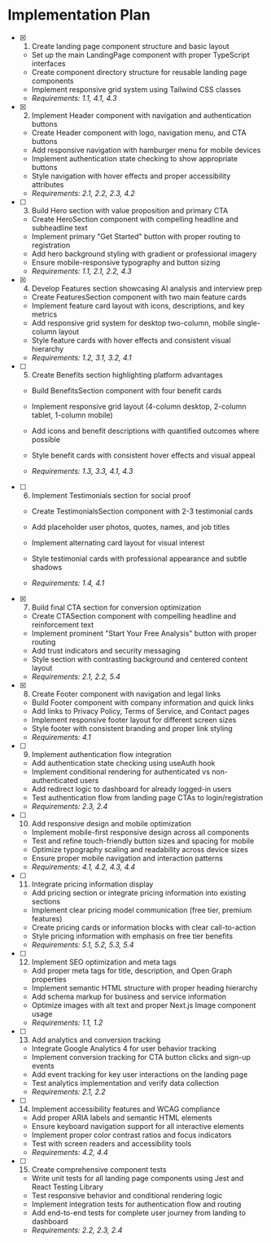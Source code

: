 # Implementation Plan

- [x] 1. Create landing page component structure and basic layout


  - Set up the main LandingPage component with proper TypeScript interfaces
  - Create component directory structure for reusable landing page components
  - Implement responsive grid system using Tailwind CSS classes
  - _Requirements: 1.1, 4.1, 4.3_

- [x] 2. Implement Header component with navigation and authentication buttons


  - Create Header component with logo, navigation menu, and CTA buttons
  - Add responsive navigation with hamburger menu for mobile devices
  - Implement authentication state checking to show appropriate buttons
  - Style navigation with hover effects and proper accessibility attributes
  - _Requirements: 2.1, 2.2, 2.3, 4.2_



- [ ] 3. Build Hero section with value proposition and primary CTA
  - Create HeroSection component with compelling headline and subheadline text
  - Implement primary "Get Started" button with proper routing to registration
  - Add hero background styling with gradient or professional imagery
  - Ensure mobile-responsive typography and button sizing
  - _Requirements: 1.1, 2.1, 2.2, 4.3_

- [x] 4. Develop Features section showcasing AI analysis and interview prep


  - Create FeaturesSection component with two main feature cards
  - Implement feature card layout with icons, descriptions, and key metrics
  - Add responsive grid system for desktop two-column, mobile single-column layout
  - Style feature cards with hover effects and consistent visual hierarchy
  - _Requirements: 1.2, 3.1, 3.2, 4.1_



- [ ] 5. Create Benefits section highlighting platform advantages
  - Build BenefitsSection component with four benefit cards
  - Implement responsive grid layout (4-column desktop, 2-column tablet, 1-column mobile)
  - Add icons and benefit descriptions with quantified outcomes where possible
  - Style benefit cards with consistent hover effects and visual appeal


  - _Requirements: 1.3, 3.3, 4.1, 4.3_

- [ ] 6. Implement Testimonials section for social proof
  - Create TestimonialsSection component with 2-3 testimonial cards
  - Add placeholder user photos, quotes, names, and job titles

  - Implement alternating card layout for visual interest
  - Style testimonial cards with professional appearance and subtle shadows
  - _Requirements: 1.4, 4.1_

- [x] 7. Build final CTA section for conversion optimization

  - Create CTASection component with compelling headline and reinforcement text
  - Implement prominent "Start Your Free Analysis" button with proper routing
  - Add trust indicators and security messaging
  - Style section with contrasting background and centered content layout
  - _Requirements: 2.1, 2.2, 5.4_

- [x] 8. Create Footer component with navigation and legal links


  - Build Footer component with company information and quick links
  - Add links to Privacy Policy, Terms of Service, and Contact pages
  - Implement responsive footer layout for different screen sizes
  - Style footer with consistent branding and proper link styling
  - _Requirements: 4.1_




- [ ] 9. Implement authentication flow integration
  - Add authentication state checking using useAuth hook
  - Implement conditional rendering for authenticated vs non-authenticated users
  - Add redirect logic to dashboard for already logged-in users
  - Test authentication flow from landing page CTAs to login/registration
  - _Requirements: 2.3, 2.4_

- [ ] 10. Add responsive design and mobile optimization
  - Implement mobile-first responsive design across all components
  - Test and refine touch-friendly button sizes and spacing for mobile
  - Optimize typography scaling and readability across device sizes
  - Ensure proper mobile navigation and interaction patterns
  - _Requirements: 4.1, 4.2, 4.3, 4.4_

- [ ] 11. Integrate pricing information display
  - Add pricing section or integrate pricing information into existing sections
  - Implement clear pricing model communication (free tier, premium features)
  - Create pricing cards or information blocks with clear call-to-action
  - Style pricing information with emphasis on free tier benefits
  - _Requirements: 5.1, 5.2, 5.3, 5.4_

- [ ] 12. Implement SEO optimization and meta tags
  - Add proper meta tags for title, description, and Open Graph properties
  - Implement semantic HTML structure with proper heading hierarchy
  - Add schema markup for business and service information
  - Optimize images with alt text and proper Next.js Image component usage
  - _Requirements: 1.1, 1.2_

- [ ] 13. Add analytics and conversion tracking
  - Integrate Google Analytics 4 for user behavior tracking
  - Implement conversion tracking for CTA button clicks and sign-up events
  - Add event tracking for key user interactions on the landing page
  - Test analytics implementation and verify data collection
  - _Requirements: 2.1, 2.2_

- [ ] 14. Implement accessibility features and WCAG compliance
  - Add proper ARIA labels and semantic HTML elements
  - Ensure keyboard navigation support for all interactive elements
  - Implement proper color contrast ratios and focus indicators
  - Test with screen readers and accessibility tools
  - _Requirements: 4.2, 4.4_

- [ ] 15. Create comprehensive component tests
  - Write unit tests for all landing page components using Jest and React Testing Library
  - Test responsive behavior and conditional rendering logic
  - Implement integration tests for authentication flow and routing
  - Add end-to-end tests for complete user journey from landing to dashboard
  - _Requirements: 2.2, 2.3, 2.4_